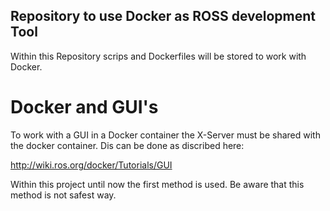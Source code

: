 Repository to use Docker as ROSS development Tool
------

Within this Repository scrips and Dockerfiles will be stored to work with Docker.

# Docker and GUI's

To work with a GUI in a Docker container the X-Server must be shared with the docker container. Dis can be done as discribed here:

http://wiki.ros.org/docker/Tutorials/GUI

Within this project until now the first method is used. Be aware that this method is not safest way.
